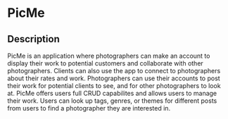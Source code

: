 # PicMe

## Description
PicMe is an application where photographers can make an account to display their work to potential customers and collaborate with other photographers. Clients can also use the app to connect to photographers about their rates and work. Photographers can use their accounts to post their work for potential clients to see, and for other photographers to look at. PicMe offers users full CRUD capabilites and allows users to manage their work. Users can look up tags, genres, or themes for different posts from users to find a photographer they are interested in.